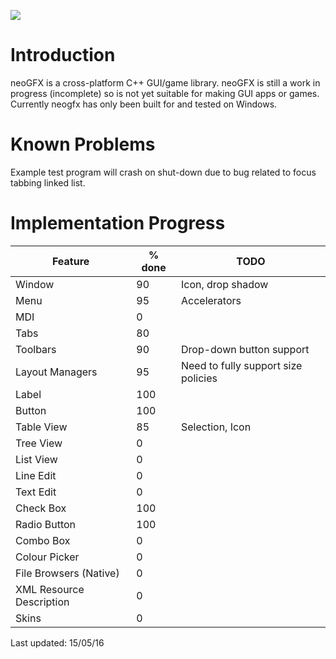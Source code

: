 ![](https://raw.githubusercontent.com/FlibbleMr/neogfx/master/neoGFX.png)

# Introduction
neoGFX is a cross-platform C++ GUI/game library.
neoGFX is still a work in progress (incomplete) so is not yet suitable for making GUI apps or games. Currently neogfx has only been built for and tested on Windows.

# Known Problems
Example test program will crash on shut-down due to bug related to focus tabbing linked list.

# Implementation Progress
Feature                   | % done  |     TODO
--------------------------|---------|-------------------------------------------------------------------------------
Window                    | 90      |     Icon, drop shadow
Menu                      | 95      |     Accelerators
MDI                       | 0       |
Tabs                      | 80      |
Toolbars                  | 90      |     Drop-down button support
Layout Managers           | 95      |     Need to fully support size policies
Label                     | 100     |     
Button                    | 100     |     
Table View                | 85      |     Selection, Icon
Tree View                 | 0       |
List View                 | 0       |
Line Edit                 | 0       |
Text Edit                 | 0       |
Check Box                 | 100     |     
Radio Button              | 100     |
Combo Box                 | 0       |
Colour Picker             | 0       |
File Browsers (Native)    | 0       |
XML Resource Description  | 0       |
Skins                     | 0       |

Last updated: 15/05/16
